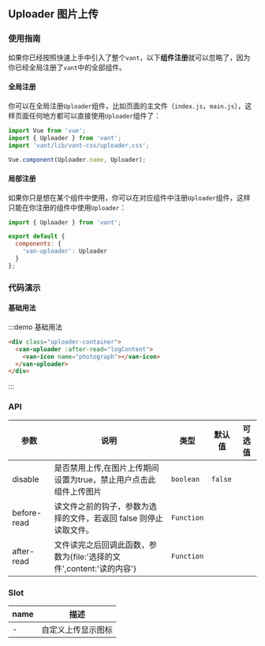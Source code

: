 <style>
.uploader-container {
  padding: 5px 15px;
}
</style>
<script>
export default {
  methods: {
    logContent(file) {
      console.log(file)
    }
  }
};  
</script>

## Uploader 图片上传

### 使用指南

如果你已经按照快速上手中引入了整个`vant`，以下**组件注册**就可以忽略了，因为你已经全局注册了`vant`中的全部组件。

#### 全局注册

你可以在全局注册`Uploader`组件，比如页面的主文件（`index.js`，`main.js`），这样页面任何地方都可以直接使用`Uploader`组件了：

```js
import Vue from 'vue';
import { Uploader } from 'vant';
import 'vant/lib/vant-css/uploader.css';

Vue.component(Uploader.name, Uploader);
```

#### 局部注册

如果你只是想在某个组件中使用，你可以在对应组件中注册`Uploader`组件，这样只能在你注册的组件中使用`Uploader`：

```js
import { Uploader } from 'vant';

export default {
  components: {
    'van-uploader': Uploader
  }
};
```

### 代码演示

#### 基础用法

:::demo 基础用法
```html
<div class="uploader-container">
  <van-uploader :after-read="logContent">
    <van-icon name="photograph"></van-icon>
  </van-uploader>
</div>
```
:::


### API

| 参数       | 说明      | 类型       | 默认值       | 可选值       |
|-----------|-----------|-----------|-------------|-------------|
| disable | 是否禁用上传,在图片上传期间设置为true，禁止用户点击此组件上传图片 | `boolean`  | `false`          |           |
| before-read | 读文件之前的钩子，参数为选择的文件，若返回 false 则停止读取文件。 | `Function`  |           |  |
| after-read | 文件读完之后回调此函数，参数为{file:'选择的文件',content:'读的内容'} | `Function`  |           |  |

### Slot

| name       | 描述      |
|-----------|-----------|
| - | 自定义上传显示图标 |
